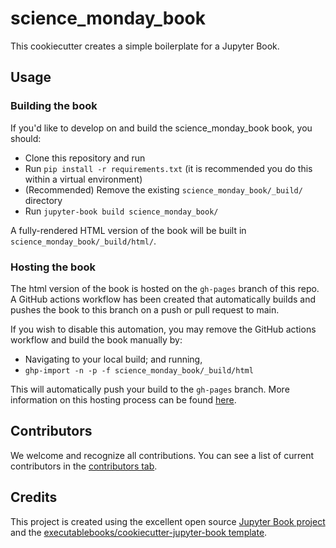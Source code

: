 # science_monday_book

This cookiecutter creates a simple boilerplate for a Jupyter Book.

## Usage

### Building the book

If you'd like to develop on and build the science_monday_book book, you should:

- Clone this repository and run
- Run `pip install -r requirements.txt` (it is recommended you do this within a virtual environment)
- (Recommended) Remove the existing `science_monday_book/_build/` directory
- Run `jupyter-book build science_monday_book/`

A fully-rendered HTML version of the book will be built in `science_monday_book/_build/html/`.

### Hosting the book

The html version of the book is hosted on the `gh-pages` branch of this repo. A GitHub actions workflow has been created that automatically builds and pushes the book to this branch on a push or pull request to main.

If you wish to disable this automation, you may remove the GitHub actions workflow and build the book manually by:

- Navigating to your local build; and running,
- `ghp-import -n -p -f science_monday_book/_build/html`

This will automatically push your build to the `gh-pages` branch. More information on this hosting process can be found [here](https://jupyterbook.org/publish/gh-pages.html#manually-host-your-book-with-github-pages).

## Contributors

We welcome and recognize all contributions. You can see a list of current contributors in the [contributors tab](https://github.com/joaopalotti/science_monday_book/graphs/contributors).

## Credits

This project is created using the excellent open source [Jupyter Book project](https://jupyterbook.org/) and the [executablebooks/cookiecutter-jupyter-book template](https://github.com/executablebooks/cookiecutter-jupyter-book).

